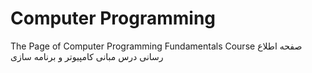 # Computer Programming
The Page of Computer Programming Fundamentals Course
صفحه اطلاع رسانی درس مبانی کامپیوتر و برنامه سازی
